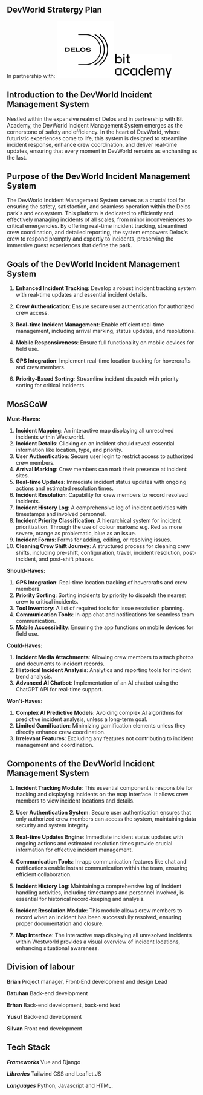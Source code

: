 
## **DevWorld** Stratergy Plan

In partnership with:
![Delos](delos.png)
![Bit](bit.png)

## **Introduction to the DevWorld Incident Management System**

Nestled within the expansive realm of Delos and in partnership with Bit Academy, the DevWorld Incident Management System emerges as the cornerstone of safety and efficiency. In the heart of DevWorld, where futuristic experiences come to life, this system is designed to streamline incident response, enhance crew coordination, and deliver real-time updates, ensuring that every moment in DevWorld remains as enchanting as the last.

## **Purpose of the DevWorld Incident Management System**

The DevWorld Incident Management System serves as a crucial tool for ensuring the safety, satisfaction, and seamless operation within the Delos park's and ecosystem. This platform is dedicated to efficiently and effectively managing incidents of all scales, from minor inconveniences to critical emergencies. By offering real-time incident tracking, streamlined crew coordination, and detailed reporting, the system empowers Delos's crew to respond promptly and expertly to incidents, preserving the immersive guest experiences that define the park.

## **Goals of the DevWorld Incident Management System**

1. **Enhanced Incident Tracking**: Develop a robust incident tracking system with real-time updates and essential incident details.

2. **Crew Authentication**: Ensure secure user authentication for authorized crew access.

3. **Real-time Incident Management**: Enable efficient real-time management, including arrival marking, status updates, and resolutions.

4. **Mobile Responsiveness**: Ensure full functionality on mobile devices for field use.

5. **GPS Integration**: Implement real-time location tracking for hovercrafts and crew members.

6. **Priority-Based Sorting**: Streamline incident dispatch with priority sorting for critical incidents.

## **MosSCoW**

**Must-Haves:**

1. **Incident Mapping**: An interactive map displaying all unresolved incidents within Westworld.
2. **Incident Details**: Clicking on an incident should reveal essential information like location, type, and priority.
3. **User Authentication**: Secure user login to restrict access to authorized crew members.
4. **Arrival Marking**: Crew members can mark their presence at incident sites.
5. **Real-time Updates**: Immediate incident status updates with ongoing actions and estimated resolution times.
6. **Incident Resolution**: Capability for crew members to record resolved incidents.
7. **Incident History Log**: A comprehensive log of incident activities with timestamps and involved personnel.
8. **Incident Priority Classification**: A hierarchical system for incident prioritization. Through the use of colour markers: e.g. Red as more severe, orange as problematic, blue as an issue.
9. **Incident Forms**: Forms for adding, editing, or resolving issues.
10. **Cleaning Crew Shift Journey**: A structured process for cleaning crew shifts, including pre-shift, configuration, travel, incident resolution, post-incident, and post-shift phases.

**Should-Haves:**

1. **GPS Integration**: Real-time location tracking of hovercrafts and crew members.
2. **Priority Sorting**: Sorting incidents by priority to dispatch the nearest crew to critical incidents.
3. **Tool Inventory**: A list of required tools for issue resolution planning.
4. **Communication Tools**: In-app chat and notifications for seamless team communication.
5. **Mobile Accessibility**: Ensuring the app functions on mobile devices for field use.

**Could-Haves:**

1. **Incident Media Attachments**: Allowing crew members to attach photos and documents to incident records.
2. **Historical Incident Analysis**: Analytics and reporting tools for incident trend analysis.
3. **Advanced AI Chatbot**: Implementation of an AI chatbot using the ChatGPT API for real-time support.

**Won't-Haves:**

1. **Complex AI Predictive Models**: Avoiding complex AI algorithms for predictive incident analysis, unless a long-term goal.
2. **Limited Gamification**: Minimizing gamification elements unless they directly enhance crew coordination.
3. **Irrelevant Features**: Excluding any features not contributing to incident management and coordination.

## **Components of the DevWorld Incident Management System** 

1. **Incident Tracking Module**: This essential component is responsible for tracking and displaying incidents on the map interface. It allows crew members to view incident locations and details.

2. **User Authentication System**: Secure user authentication ensures that only authorized crew members can access the system, maintaining data security and system integrity.

3. **Real-time Updates Engine**: Immediate incident status updates with ongoing actions and estimated resolution times provide crucial information for effective incident management.

4. **Communication Tools**: In-app communication features like chat and notifications enable instant communication within the team, ensuring efficient collaboration.

5. **Incident History Log**: Maintaining a comprehensive log of incident handling activities, including timestamps and personnel involved, is essential for historical record-keeping and analysis.

6. **Incident Resolution Module**: This module allows crew members to record when an incident has been successfully resolved, ensuring proper documentation and closure.

7. **Map Interface**: The interactive map displaying all unresolved incidents within Westworld provides a visual overview of incident locations, enhancing situational awareness.


## **Division of labour**

**Brian**
 Project manager, Front-End development and design Lead
 
**Batuhan**
Back-end development

**Erhan**
Back-end development, back-end lead

**Yusuf**
Back-end development

**Silvan**
Front end development

## **Tech Stack**

***Frameworks***
Vue and Django

***Libraries***
Tailwind CSS and Leaflet.JS

***Languages***
Python, Javascript and HTML.
